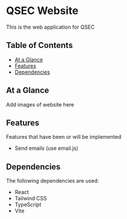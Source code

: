 # QSEC Website
This is the web application for QSEC

## Table of Contents
- [At a Glance](#at-a-glance)
- [Features](#features)
- [Dependencies](#dependencies)

## At a Glance
Add images of website here

## Features
Features that have been or will be implemented
- Send emails (use email.js)

## Dependencies 
The following dependencies are used:
- React
- Tailwind CSS
- TypeScript
- Vite
